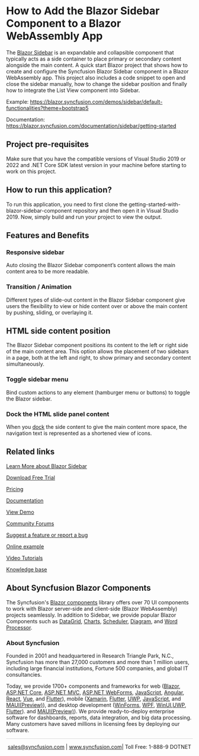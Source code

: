 # How to Add the Blazor Sidebar Component to a Blazor WebAssembly App

The [Blazor Sidebar](https://www.syncfusion.com/blazor-components/blazor-sidebar?utm_source=github&utm_medium=listing&utm_campaign=blazor-sidebar-github-samples) is an expandable and collapsible component that typically acts as a side container to place primary or secondary content alongside the main content. A quick start Blazor project that shows how to create and configure the Syncfusion Blazor Sidebar component in a Blazor WebAssembly app. This project also includes a code snippet to open and close the sidebar manually, how to change the sidebar position and finally how to integrate the List View component into Sidebar.

Example: https://blazor.syncfusion.com/demos/sidebar/default-functionalities?theme=bootstrap5 

Documentation: https://blazor.syncfusion.com/documentation/sidebar/getting-started


## Project pre-requisites
Make sure that you have the compatible versions of Visual Studio 2019 or 2022 and .NET Core SDK latest version in your machine before starting to work on this project.

## How to run this application?
To run this application, you need to first clone the getting-started-with-blazor-sidebar-component repository and then open it in Visual Studio 2019. Now, simply build and run your project to view the output.

## Features and Benefits

### Responsive sidebar

Auto closing the Blazor Sidebar component’s content allows the main content area to be more readable.

### Transition / Animation

Different types of slide-out content in the Blazor Sidebar component give users the flexibility to view or hide content over or above the main content by pushing, sliding, or overlaying it.

## HTML side content position

The Blazor Sidebar component positions its content to the left or right side of the main content area. This option allows the placement of two sidebars in a page, both at the left and right, to show primary and secondary content simultaneously.

### Toggle sidebar menu

Bind custom actions to any element (hamburger menu or buttons) to toggle the Blazor sidebar.

### Dock the HTML slide panel content

When you [dock](https://blazor.syncfusion.com/documentation/sidebar/docking-sidebar) the side content to give the main content more space, the navigation text is represented as a shortened view of icons.

## Related links
[Learn More about Blazor Sidebar](https://www.syncfusion.com/blazor-components/blazor-sidebar?utm_source=github&utm_medium=listing&utm_campaign=blazor-sidebar-github-samples)

[Download Free Trial](https://www.syncfusion.com/downloads/blazor?utm_source=github&utm_medium=listing&utm_campaign=blazor-sidebar-github-samples)

[Pricing](https://www.syncfusion.com/sales/products/blazor?utm_source=github&utm_medium=listing&utm_campaign=blazor-sidebar-github-samples)

[Documentation](https://blazor.syncfusion.com/documentation/sidebar/getting-started?utm_source=github&utm_medium=listing&utm_campaign=blazor-sidebar-github-samples)

[View Demo](https://github.com/SyncfusionExamples/getting-started-with-blazor-sidebar-component?theme=bootstrap4?utm_source=github&utm_medium=listing&utm_campaign=blazor-sidebar-github-samples)

[Community Forums](https://www.syncfusion.com/forums/blazor-components?utm_source=github&utm_medium=listing&utm_campaign=blazor-sidebar-github-samples)

[Suggest a feature or report a bug](https://www.syncfusion.com/feedback/blazor-components?utm_source=github&utm_medium=listing&utm_campaign=blazor-sidebar-github-samples)

[Online example](https://blazor.syncfusion.com/demos/sidebar/default-functionalities?utm_source=github&utm_medium=listing&utm_campaign=blazor-sidebar-github-samples)

[Video Tutorials](https://www.syncfusion.com/tutorial-videos/blazor/sidebar?utm_source=github&utm_medium=listing&utm_campaign=blazor-sidebar-github-samples)

[Knowledge base](https://www.syncfusion.com/kb/blazor-components?utm_source=github&utm_medium=listing&utm_campaign=blazor-sidebar-github-samples)


## About Syncfusion Blazor Components
The Syncfusion's [Blazor components](https://www.syncfusion.com/blazor-components?utm_source=github&utm_medium=listing&utm_campaign=blazor-sidebar-github-samples) library offers over 70 UI components to work with Blazor server-side and client-side (Blazor WebAssembly) projects seamlessly. In addition to Sidebar, we provide popular Blazor Components such as [DataGrid](https://www.syncfusion.com/blazor-components/blazor-datagrid?utm_source=github&utm_medium=listing&utm_campaign=blazor-sidebar-github-samples), [Charts](https://www.syncfusion.com/blazor-components/blazor-charts?utm_source=github&utm_medium=listing&utm_campaign=blazor-sidebar-github-samples), [Scheduler](https://www.syncfusion.com/blazor-components/blazor-scheduler?utm_source=github&utm_medium=listing&utm_campaign=blazor-sidebar-github-samples), [Diagram](https://www.syncfusion.com/blazor-components/blazor-diagram?utm_source=github&utm_medium=listing&utm_campaign=blazor-sidebar-github-samples), and [Word Processor](https://www.syncfusion.com/blazor-components/blazor-word-processor?utm_source=github&utm_medium=listing&utm_campaign=blazor-sidebar-github-samples).

### About Syncfusion
Founded in 2001 and headquartered in Research Triangle Park, N.C., Syncfusion has more than 27,000 customers and more than 1 million users, including large financial institutions, Fortune 500 companies, and global IT consultancies.

Today, we provide 1700+ components and frameworks for web ([Blazor](https://www.syncfusion.com/blazor-components?utm_source=github&utm_medium=listing&utm_campaign=blazor-sidebar-github-samples), [ASP.NET Core](https://www.syncfusion.com/aspnet-core-ui-controls?utm_source=github&utm_medium=listing&utm_campaign=blazor-sidebar-github-samples), [ASP.NET MVC](https://www.syncfusion.com/aspnet-mvc-ui-controls?utm_source=github&utm_medium=listing&utm_campaign=blazor-sidebar-github-samples), [ASP.NET WebForms](https://www.syncfusion.com/jquery/aspnet-webforms-ui-controls?utm_source=github&utm_medium=listing&utm_campaign=blazor-sidebar-github-samples), [JavaScript](https://www.syncfusion.com/javascript-ui-controls?utm_source=github&utm_medium=listing&utm_campaign=blazor-sidebar-github-samples), [Angular](https://www.syncfusion.com/angular-ui-components?utm_source=github&utm_medium=listing&utm_campaign=blazor-sidebar-github-samples), [React](https://www.syncfusion.com/react-ui-components?utm_source=github&utm_medium=listing&utm_campaign=blazor-sidebar-github-samples), [Vue](https://www.syncfusion.com/vue-ui-components?utm_source=github&utm_medium=listing&utm_campaign=blazor-sidebar-github-samples), and [Flutter](https://www.syncfusion.com/flutter-widgets?utm_source=github&utm_medium=listing&utm_campaign=blazor-sidebar-github-samples)), mobile ([Xamarin](https://www.syncfusion.com/xamarin-ui-controls?utm_source=github&utm_medium=listing&utm_campaign=blazor-sidebar-github-samples), [Flutter](https://www.syncfusion.com/flutter-widgets?utm_source=github&utm_medium=listing&utm_campaign=blazor-sidebar-github-samples), [UWP](https://www.syncfusion.com/uwp-ui-controls?utm_source=github&utm_medium=listing&utm_campaign=blazor-sidebar-github-samples), [JavaScript](https://www.syncfusion.com/javascript-ui-controls?utm_source=github&utm_medium=listing&utm_campaign=blazor-sidebar-github-samples), and [MAUI(Preview)](https://www.syncfusion.com/maui-controls?utm_source=github&utm_medium=listing&utm_campaign=blazor-sidebar-github-samples)), and desktop development ([WinForms](https://www.syncfusion.com/winforms-ui-controls?utm_source=github&utm_medium=listing&utm_campaign=blazor-sidebar-github-samples), [WPF](https://www.syncfusion.com/wpf-controls?utm_source=github&utm_medium=listing&utm_campaign=blazor-sidebar-github-samples), [WinUI](https://www.syncfusion.com/winui-controls?utm_source=github&utm_medium=listing&utm_campaign=blazor-sidebar-github-samples),[UWP](https://www.syncfusion.com/uwp-ui-controls?utm_source=github&utm_medium=listing&utm_campaign=blazor-sidebar-github-samples), [Flutter](https://www.syncfusion.com/flutter-widgets?utm_source=github&utm_medium=listing&utm_campaign=blazor-sidebar-github-samples)). and [MAUI(Preview)](https://www.syncfusion.com/maui-controls?utm_source=github&utm_medium=listing&utm_campaign=blazor-sidebar-github-samples)). We provide ready-to-deploy enterprise software for dashboards, reports, data integration, and big data processing. Many customers have saved millions in licensing fees by deploying our software.

<hr style="height:0.3px;border:none;color:lightgrey;background-color:lightgrey;" />

<p align="center">
<a href="mailto:sales@syncfusion.com?Subject=Syncfusion Blazor Sidebar - GitHub" target="_top">sales@syncfusion.com</a> | <a href="https://www.syncfusion.com?utm_source=github&utm_medium=listing&utm_campaign=blazor-sidebar-github-samples">www.syncfusion.com</a>| Toll Free: 1-888-9 DOTNET <br>
</p>
